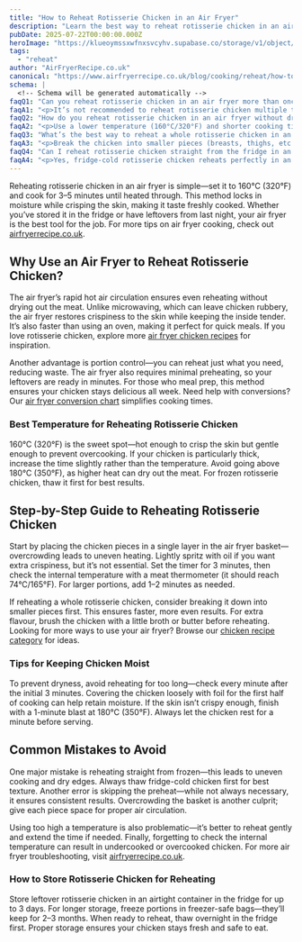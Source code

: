 ```yaml
---
title: "How to Reheat Rotisserie Chicken in an Air Fryer"
description: "Learn the best way to reheat rotisserie chicken in an air fryer—crispy skin, tender meat, and no dryness. Quick, easy, and foolproof!"
pubDate: 2025-07-22T00:00:00.000Z
heroImage: "https://klueoymssxwfnxsvcyhv.supabase.co/storage/v1/object/public/Shmucket/how-to-reheat-rotisserie-chicken-in-air-fryer.png"
tags:
  - "reheat"
author: "AirFryerRecipe.co.uk"
canonical: "https://www.airfryerrecipe.co.uk/blog/cooking/reheat/how-to-reheat-rotisserie-chicken-in-air-fryer"
schema: |
  <!-- Schema will be generated automatically -->
faqQ1: "Can you reheat rotisserie chicken in an air fryer more than once?"
faqA1: "<p>It’s not recommended to reheat rotisserie chicken multiple times, as repeated heating increases the risk of dryness and bacterial growth. Reheat only the portion you plan to eat immediately for best quality and safety.</p>"
faqQ2: "How do you reheat rotisserie chicken in an air fryer without drying it out?"
faqA2: "<p>Use a lower temperature (160°C/320°F) and shorter cooking time (3–5 minutes). Lightly brushing the chicken with broth or oil before reheating helps retain moisture. Avoid overcooking by checking the internal temperature early.</p>"
faqQ3: "What’s the best way to reheat a whole rotisserie chicken in an air fryer?"
faqA3: "<p>Break the chicken into smaller pieces (breasts, thighs, etc.) for even reheating. If your air fryer is large enough, you can reheat halves at 160°C (320°F) for 6–8 minutes, flipping halfway through.</p>"
faqQ4: "Can I reheat rotisserie chicken straight from the fridge in an air fryer?"
faqA4: "<p>Yes, fridge-cold rotisserie chicken reheats perfectly in an air fryer. Just extend the time by 1–2 minutes if the chicken is very cold. Avoid reheating frozen chicken without thawing first.</p>"
---
```

<p>Reheating rotisserie chicken in an air fryer is simple—set it to 160°C (320°F) and cook for 3–5 minutes until heated through. This method locks in moisture while crisping the skin, making it taste freshly cooked. Whether you’ve stored it in the fridge or have leftovers from last night, your air fryer is the best tool for the job. For more tips on air fryer cooking, check out <a href=https://www.airfryerrecipe.co.uk>airfryerrecipe.co.uk</a>.</p>  

<h2>Why Use an Air Fryer to Reheat Rotisserie Chicken?</h2>  
<p>The air fryer’s rapid hot air circulation ensures even reheating without drying out the meat. Unlike microwaving, which can leave chicken rubbery, the air fryer restores crispiness to the skin while keeping the inside tender. It’s also faster than using an oven, making it perfect for quick meals. If you love rotisserie chicken, explore more <a href=https://www.airfryerrecipe.co.uk/recipes>air fryer chicken recipes</a> for inspiration.</p>  

<p>Another advantage is portion control—you can reheat just what you need, reducing waste. The air fryer also requires minimal preheating, so your leftovers are ready in minutes. For those who meal prep, this method ensures your chicken stays delicious all week. Need help with conversions? Our <a href=https://www.airfryerrecipe.co.uk/air-fryer-conversion-chart>air fryer conversion chart</a> simplifies cooking times.</p>  

<h3>Best Temperature for Reheating Rotisserie Chicken</h3>  
<p>160°C (320°F) is the sweet spot—hot enough to crisp the skin but gentle enough to prevent overcooking. If your chicken is particularly thick, increase the time slightly rather than the temperature. Avoid going above 180°C (350°F), as higher heat can dry out the meat. For frozen rotisserie chicken, thaw it first for best results.</p>  

<h2>Step-by-Step Guide to Reheating Rotisserie Chicken</h2>  
<p>Start by placing the chicken pieces in a single layer in the air fryer basket—overcrowding leads to uneven heating. Lightly spritz with oil if you want extra crispiness, but it’s not essential. Set the timer for 3 minutes, then check the internal temperature with a meat thermometer (it should reach 74°C/165°F). For larger portions, add 1–2 minutes as needed.</p>  

<p>If reheating a whole rotisserie chicken, consider breaking it down into smaller pieces first. This ensures faster, more even results. For extra flavour, brush the chicken with a little broth or butter before reheating. Looking for more ways to use your air fryer? Browse our <a href=https://www.airfryerrecipe.co.uk/recipe-category/chicken>chicken recipe category</a> for ideas.</p>  

<h3>Tips for Keeping Chicken Moist</h3>  
<p>To prevent dryness, avoid reheating for too long—check every minute after the initial 3 minutes. Covering the chicken loosely with foil for the first half of cooking can help retain moisture. If the skin isn’t crispy enough, finish with a 1-minute blast at 180°C (350°F). Always let the chicken rest for a minute before serving.</p>  

<h2>Common Mistakes to Avoid</h2>  
<p>One major mistake is reheating straight from frozen—this leads to uneven cooking and dry edges. Always thaw fridge-cold chicken first for best texture. Another error is skipping the preheat—while not always necessary, it ensures consistent results. Overcrowding the basket is another culprit; give each piece space for proper air circulation.</p>  

<p>Using too high a temperature is also problematic—it’s better to reheat gently and extend the time if needed. Finally, forgetting to check the internal temperature can result in undercooked or overcooked chicken. For more air fryer troubleshooting, visit <a href=https://www.airfryerrecipe.co.uk>airfryerrecipe.co.uk</a>.</p>  

<h3>How to Store Rotisserie Chicken for Reheating</h3>  
<p>Store leftover rotisserie chicken in an airtight container in the fridge for up to 3 days. For longer storage, freeze portions in freezer-safe bags—they’ll keep for 2–3 months. When ready to reheat, thaw overnight in the fridge first. Proper storage ensures your chicken stays fresh and safe to eat.</p>
